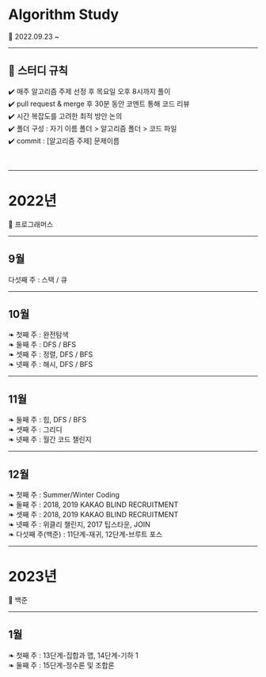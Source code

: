 # Algorithm Study
🌱 2022.09.23 ~
<br>

---

## 📝 스터디 규칙  

✔️  매주 알고리즘 주제 선정 후 목요일 오후 8시까지 풀이 <br>
✔️  pull request & merge 후 30분 동안 코멘트 통해 코드 리뷰 <br>
✔️  시간 복잡도를 고려한 최적 방안 논의 <br>
✔️  폴더 구성 : 자기 이름 폴더 > 알고리즘 폴더 > 코드 파일 <br>
✔️  commit : [알고리즘 주제] 문제이름  

<br>

---
# 2022년
🔎 프로그래머스
<br>

---
## 9월 
다섯째 주 : 스택 / 큐

---
## 10월 
❧ 첫째 주 : 완전탐색 <br>
❧ 둘째 주 : DFS / BFS <br>
❧ 셋째 주 : 정렬, DFS / BFS <br>
❧ 넷째 주 : 해시, DFS / BFS 

---
## 11월 
❧ 둘째 주 : 힙, DFS / BFS <br>
❧ 셋째 주 : 그리디 <br>
❧ 넷째 주 : 월간 코드 챌린지 <br>

---
## 12월 
❧ 첫째 주 : Summer/Winter Coding <br>
❧ 둘째 주 : 2018, 2019 KAKAO BLIND RECRUITMENT <br>
❧ 셋째 주 : 2018, 2019 KAKAO BLIND RECRUITMENT <br>
❧ 넷째 주 : 위클리 챌린지, 2017 팁스타운, JOIN <br>
❧ 다섯째 주(백준) : 11단계-재귀, 12단계-브루트 포스

---
# 2023년
🔎 백준
<br>

---
## 1월
❧ 첫째 주 : 13단계-집합과 맵, 14단계-기하 1 <br>
❧ 둘째 주 : 15단계-정수론 및 조합론 <br>
